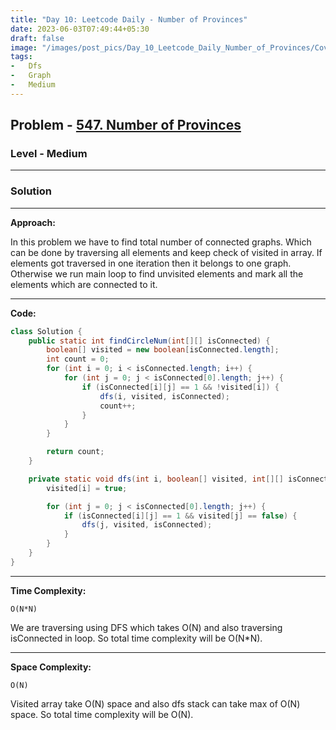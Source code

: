 ```yaml
---
title: "Day 10: Leetcode Daily - Number of Provinces"
date: 2023-06-03T07:49:44+05:30
draft: false
image: "/images/post_pics/Day_10_Leetcode_Daily_Number_of_Provinces/Cover.png"
tags:
-   Dfs
-   Graph
-   Medium
---
```



## Problem - [547. Number of Provinces](http://localhost:1313/posts/day_10_leetcode_daily_number_of_provinces/)

### Level - Medium
---

### Solution

---
**Approach:**

In this problem we have to find total number of connected graphs. Which can be done by traversing all elements and keep check of visited in array. If elements got traversed in one iteration then it belongs to one graph. Otherwise we run main loop to find unvisited elements and mark all the elements which are connected to it.

---

**Code:**

```java
class Solution {
    public static int findCircleNum(int[][] isConnected) {
        boolean[] visited = new boolean[isConnected.length];
        int count = 0;
        for (int i = 0; i < isConnected.length; i++) {
            for (int j = 0; j < isConnected[0].length; j++) {
                if (isConnected[i][j] == 1 && !visited[i]) {
                    dfs(i, visited, isConnected);
                    count++;
                }
            }
        }

        return count;
    }

    private static void dfs(int i, boolean[] visited, int[][] isConnected) {
        visited[i] = true;

        for (int j = 0; j < isConnected[0].length; j++) {
            if (isConnected[i][j] == 1 && visited[j] == false) {
                dfs(j, visited, isConnected);
            }
        }
    }
}
```
---

**Time Complexity:**
```
O(N*N)
```
We are traversing using DFS which takes O(N) and also traversing isConnected in loop. So total time complexity will be O(N*N).

---

**Space Complexity:**
```
O(N)
```
Visited array take O(N) space and also dfs stack can take max of O(N)  space. So total time complexity will be O(N).

